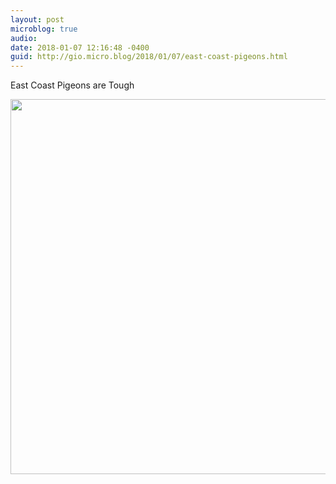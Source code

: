 ```yaml
---
layout: post
microblog: true
audio: 
date: 2018-01-07 12:16:48 -0400
guid: http://gio.micro.blog/2018/01/07/east-coast-pigeons.html
---
```

East Coast Pigeons are Tough

<img src="http://microblog.stevegio.net/uploads/2018/abb309efa4.jpg" width="599" height="600" />

